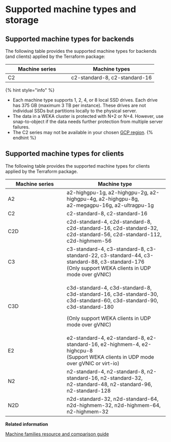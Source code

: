 # Supported machine types and storage

## Supported machine types for backends

The following table provides the supported machine types for backends (and clients) applied by the Terraform package:

<table><thead><tr><th width="183">Machine series</th><th>Machine types</th></tr></thead><tbody><tr><td>C2</td><td>c2-standard-8, c2-standard-16</td></tr></tbody></table>

{% hint style="info" %}
* Each machine type supports 1, 2, 4, or 8 local SSD drives. Each drive has 375 GB (maximum 3 TB per instance). These drives are not individual SSDs but partitions locally to the physical server.
* The data in a WEKA cluster is protected with N+2 or N+4. However, use snap-to-object if the data needs further protection from multiple server failures.
* The C2 series may not be available in your chosen [GCP region](https://cloud.google.com/compute/docs/regions-zones).&#x20;
{% endhint %}

## Supported machine types for clients

The following table provides the supported machine types for clients applied by the Terraform package.

<table><thead><tr><th width="169">Machine series</th><th>Machine type</th></tr></thead><tbody><tr><td>A2</td><td>a2-highgpu-1g, a2-highgpu-2g, a2-highgpu-4g, a2-highgpu-8g, <br>a2-megagpu-16g, a2-ultragpu-1g</td></tr><tr><td>C2</td><td>c2-standard-8, c2-standard-16</td></tr><tr><td>C2D</td><td>c2d-standard-4, c2d-standard-8, c2d-standard-16, c2d-standard-32, c2d-standard-56, c2d-standard-112, c2d-highmem-56</td></tr><tr><td>C3</td><td>c3-standard-4, c3-standard-8, c3-standard-22, c3-standard-44, c3-standard-88, c3-standard-176<br>(Only support WEKA clients in UDP mode over gVNIC)</td></tr><tr><td>C3D</td><td><p>c3d-standard-4, c3d-standard-8, c3d-standard-16, c3d-standard-30, c3d-standard-60, c3d-standard-90, c3d-standard-180</p><p>(Only support WEKA clients in UDP mode over gVNIC)</p></td></tr><tr><td>E2</td><td>e2-standard-4, e2-standard-8, e2-standard-16, e2-highmem-4, e2-highcpu-8<br>(Support WEKA clients in UDP mode over gVNIC or virt-io)</td></tr><tr><td>N2</td><td>n2-standard-4, n2-standard-8, n2-standard-16, n2-standard-32, <br>n2-standard-48, n2-standard-96, n2-standard-128</td></tr><tr><td>N2D</td><td>n2d-standard-32, n2d-standard-64, n2d-highmem-32, n2d-highmem-64, n2-highmem-32</td></tr></tbody></table>

**Related information**

[Machine families resource and comparison guide](https://cloud.google.com/compute/docs/machine-resource)
